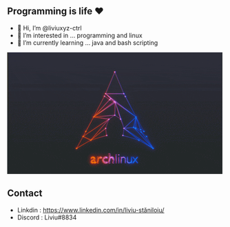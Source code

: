 ## Programming is life ❤️ 
- 👋 Hi, I’m @liviuxyz-ctrl
- 👀 I’m interested in ... programming and linux
- 🌱 I’m currently learning ... java and bash scripting


![linux](arch_linux.gif)

## Contact
- Linkdin : https://www.linkedin.com/in/liviu-stăniloiu/
- Discord : Liviu#8834

